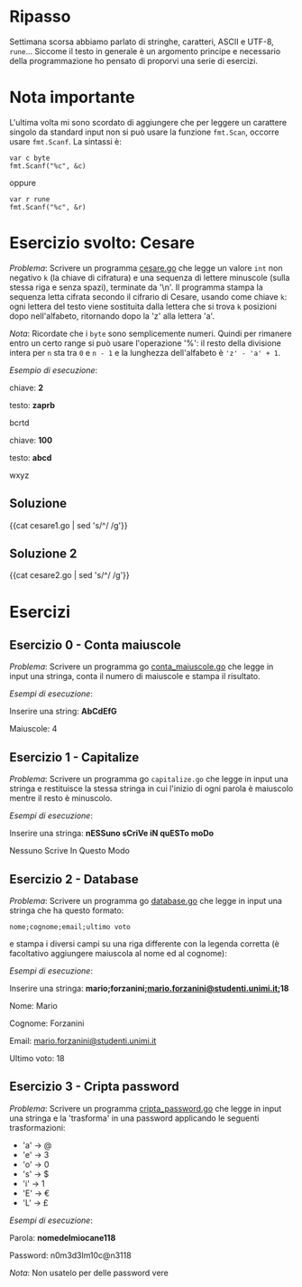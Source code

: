 # Ripasso

Settimana scorsa abbiamo parlato di stringhe, caratteri, ASCII e
UTF-8, ``rune``...
Siccome il testo in generale è un argomento principe e necessario
della programmazione ho pensato di proporvi una serie di esercizi.

# Nota importante

L'ultima volta mi sono scordato di aggiungere che per leggere un carattere singolo da standard input non si può usare la funzione ``fmt.Scan``, occorre usare ``fmt.Scanf``. La sintassi è:

	var c byte
	fmt.Scanf("%c", &c)

oppure

	var r rune
	fmt.Scanf("%c", &r)


# Esercizio svolto: Cesare
*Problema*: Scrivere un programma <a href="cesare.go">cesare.go</a> che legge un valore
``int`` non negativo ``k`` (la chiave di cifratura) e una sequenza di
lettere minuscole (sulla stessa riga e senza spazi), terminate da
'\n'.  Il programma stampa la sequenza letta cifrata secondo il
cifrario di Cesare, usando come chiave ``k``: ogni lettera del testo
viene sostituita dalla lettera che si trova ``k`` posizioni dopo
nell'alfabeto, ritornando dopo la 'z' alla lettera 'a'.

*Nota*: Ricordate che i ``byte`` sono semplicemente numeri.  Quindi
per rimanere entro un certo range si può usare l'operazione '%': il
resto della divisione intera per ``n`` sta tra ``0`` e ``n - 1`` e la
lunghezza dell'alfabeto è ``'z' - 'a' + 1``.

*Esempio di esecuzione*:

chiave: **2**

testo: **zaprb**

bcrtd

chiave: **100**

testo: **abcd**

wxyz

## Soluzione

{{cat cesare1.go | sed 's/^/	/g'}}

## Soluzione 2

{{cat cesare2.go | sed 's/^/	/g'}}

# Esercizi

## Esercizio 0 - Conta maiuscole
*Problema*: Scrivere un programma go <a href="conta_maiuscole.go">conta_maiuscole.go</a> che legge
in input una stringa, conta il numero di maiuscole e stampa il
risultato.

*Esempi di esecuzione*:

Inserire una string: **AbCdEfG**

Maiuscole: 4

## Esercizio 1 - Capitalize
*Problema*: Scrivere un programma go ``capitalize.go`` che legge in
input una stringa e restituisce la stessa stringa in cui l'inizio di
ogni parola è maiuscolo mentre il resto è minuscolo.

*Esempi di esecuzione*:

Inserire una stringa: **nESSuno sCriVe iN quESTo moDo**

Nessuno Scrive In Questo Modo

## Esercizio 2 - Database
*Problema*: Scrivere un programma go <a href="database.go">database.go</a> che legge in
input una stringa che ha questo formato:

	nome;cognome;email;ultimo voto

e stampa i diversi campi su una riga differente con la legenda
corretta (è facoltativo aggiungere maiuscola al nome ed al cognome):

*Esempi di esecuzione*:

Inserire una stringa: **mario;forzanini;mario.forzanini@studenti.unimi.it;18**

Nome: Mario

Cognome: Forzanini

Email: mario.forzanini@studenti.unimi.it

Ultimo voto: 18


## Esercizio 3 - Cripta password

*Problema*: Scrivere un programma <a href="cripta_password.go">cripta_password.go</a> che legge in
input una stringa e la 'trasforma' in una password applicando le
seguenti trasformazioni:

* 'a' -> @
* 'e' -> 3
* 'o' -> 0
* 's' -> $
* 'i' -> 1
* 'E' -> €
* 'L' -> £

*Esempi di esecuzione*:

Parola: **nomedelmiocane118**

Password: n0m3d3lm10c@n3118

*Nota*: Non usatelo per delle password vere
